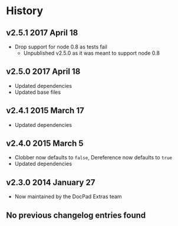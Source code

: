 # History

## v2.5.1 2017 April 18
- Drop support for node 0.8 as tests fail
  - Unpublished v2.5.0 as it was meant to support node 0.8

## v2.5.0 2017 April 18
- Updated dependencies
- Updated base files

## v2.4.1 2015 March 17
- Updated dependencies

## v2.4.0 2015 March 5
- Clobber now defaults to `false`, Dereference now defaults to `true`
- Updated dependencies

## v2.3.0 2014 January 27
- Now maintained by the DocPad Extras team

## No previous changelog entries found
